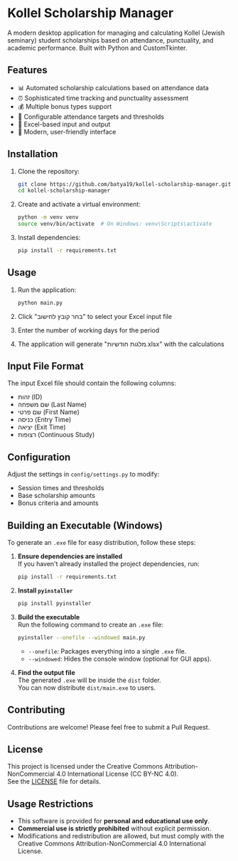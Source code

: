 # Kollel Scholarship Manager

A modern desktop application for managing and calculating Kollel (Jewish seminary) student scholarships based on attendance, punctuality, and academic performance. Built with Python and CustomTkinter.

## Features

- 📊 Automated scholarship calculations based on attendance data
- ⏰ Sophisticated time tracking and punctuality assessment
- 💰 Multiple bonus types support
- 🎯 Configurable attendance targets and thresholds
- 📑 Excel-based input and output
- 🎨 Modern, user-friendly interface

## Installation

1. Clone the repository:
   ```bash
   git clone https://github.com/batya19/kollel-scholarship-manager.git
   cd kollel-scholarship-manager
   ```

2. Create and activate a virtual environment:
   ```bash
   python -m venv venv
   source venv/bin/activate  # On Windows: venv\Scripts\activate
   ```

3. Install dependencies:
   ```bash
   pip install -r requirements.txt
   ```

## Usage

1. Run the application:
   ```bash
   python main.py
   ```

2. Click "בחר קובץ לחישוב" to select your Excel input file
3. Enter the number of working days for the period
4. The application will generate "מלגות חודשיות.xlsx" with the calculations

## Input File Format

The input Excel file should contain the following columns:
- זהות (ID)
- שם משפחה (Last Name)
- שם פרטי (First Name)
- כניסה (Entry Time)
- יציאה (Exit Time)
- רצופות (Continuous Study)

## Configuration

Adjust the settings in `config/settings.py` to modify:
- Session times and thresholds
- Base scholarship amounts
- Bonus criteria and amounts

## Building an Executable (Windows)

To generate an `.exe` file for easy distribution, follow these steps:

1. **Ensure dependencies are installed**  
   If you haven't already installed the project dependencies, run:
   ```bash
   pip install -r requirements.txt
   ```

2. **Install `pyinstaller`**  
   ```bash
   pip install pyinstaller
   ```

3. **Build the executable**  
   Run the following command to create an `.exe` file:
   ```bash
   pyinstaller --onefile --windowed main.py
   ```
   - `--onefile`: Packages everything into a single `.exe` file.  
   - `--windowed`: Hides the console window (optional for GUI apps).  

4. **Find the output file**  
   The generated `.exe` will be inside the `dist` folder.  
   You can now distribute `dist/main.exe` to users.


## Contributing

Contributions are welcome! Please feel free to submit a Pull Request.

## License

This project is licensed under the Creative Commons Attribution-NonCommercial 4.0 International License (CC BY-NC 4.0).  
See the [LICENSE](LICENSE) file for details.

## Usage Restrictions

- This software is provided for **personal and educational use only**.  
- **Commercial use is strictly prohibited** without explicit permission.  
- Modifications and redistribution are allowed, but must comply with the Creative Commons Attribution-NonCommercial 4.0 International License.

